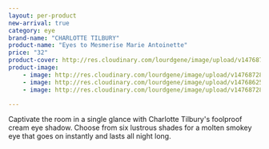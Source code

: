 ```yaml
---
layout: per-product
new-arrival: true
category: eye
brand-name: "CHARLOTTE TILBURY"
product-name: "Eyes to Mesmerise Marie Antoinette"
price: "32"
product-cover: http://res.cloudinary.com/lourdgene/image/upload/v1476872888/eye/eyes-to-mesmerise/cover-image.jpg
product-image:
    - image: http://res.cloudinary.com/lourdgene/image/upload/v1476872888/eye/eyes-to-mesmerise/cover-image.jpg
    - image: http://res.cloudinary.com/lourdgene/image/upload/v1476862509/eye/eyes-to-mesmerise/eyes-to-mesmerise-marie-antoinette550x550.jpg
    - image: http://res.cloudinary.com/lourdgene/image/upload/v1476872837/eye/eyes-to-mesmerise/marie-antoinette-shade.jpg

---
```

Captivate the room in a single glance with Charlotte Tilbury's foolproof cream eye shadow. Choose from six lustrous shades for a molten smokey eye that goes on instantly and lasts all night long.

